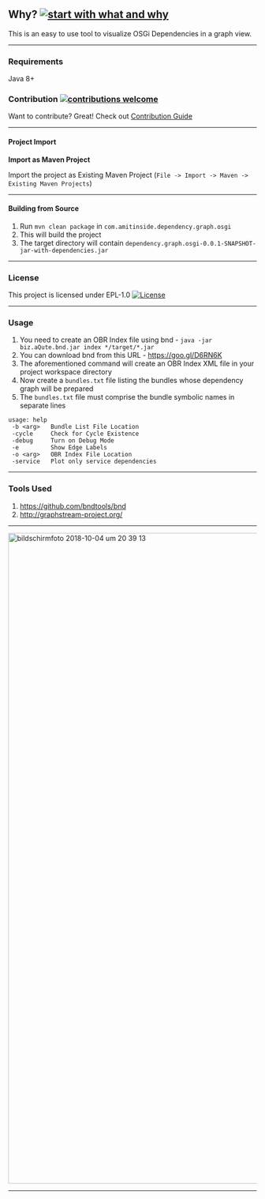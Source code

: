 ## Why? [![start with what and why](https://img.shields.io/badge/start%20with-why%3F-brightgreen.svg?style=flat)]()

This is an easy to use tool to visualize OSGi Dependencies in a graph view. 

---------------------------------------------------------------------------------------------------------------

### Requirements

Java 8+


### Contribution [![contributions welcome](https://img.shields.io/badge/contributions-welcome-brightgreen.svg?style=flat)]()

Want to contribute? Great! Check out [Contribution Guide](https://github.com/amitjoy/dependency-graph-osgi/blob/master/CONTRIBUTING.md)

-------------------------------------------------------------------------------

#### Project Import

**Import as Maven Project**

Import the project as Existing Maven Project (`File -> Import -> Maven -> Existing Maven Projects`)

-------------------------------------------------------------------------------

#### Building from Source

1. Run `mvn clean package` in `com.amitinside.dependency.graph.osgi`
2. This will build the project
3. The target directory will contain `dependency.graph.osgi-0.0.1-SNAPSHOT-jar-with-dependencies.jar`

-------------------------------------------------------------------------------

### License

This project is licensed under EPL-1.0 [![License](http://img.shields.io/badge/license-EPL-blue.svg)](http://www.eclipse.org/legal/epl-v10.html)

---------------------------------------------------------------------------------

### Usage

1. You need to create an OBR Index file using bnd - `java -jar biz.aQute.bnd.jar index */target/*.jar`
2. You can download bnd from this URL - https://goo.gl/D6RN6K
3. The aforementioned command will create an OBR Index XML file in your project workspace directory
4. Now create a `bundles.txt` file listing the bundles whose dependency graph will be prepared
5. The `bundles.txt` file must comprise the bundle symbolic names in separate lines

```
usage: help
 -b <arg>   Bundle List File Location
 -cycle     Check for Cycle Existence
 -debug     Turn on Debug Mode
 -e         Show Edge Labels
 -o <arg>   OBR Index File Location
 -service   Plot only service dependencies
```

--------------------------------------------------------------------------------------------------------

### Tools Used

1. https://github.com/bndtools/bnd
2. http://graphstream-project.org/

--------------------------------------------------------------------------------------------------------

<img width="1318" alt="bildschirmfoto 2018-10-04 um 20 39 13" src="https://user-images.githubusercontent.com/13380182/46495393-95ece980-c815-11e8-979a-38b62188056e.png">

-------------------------------------------------------------------------------

